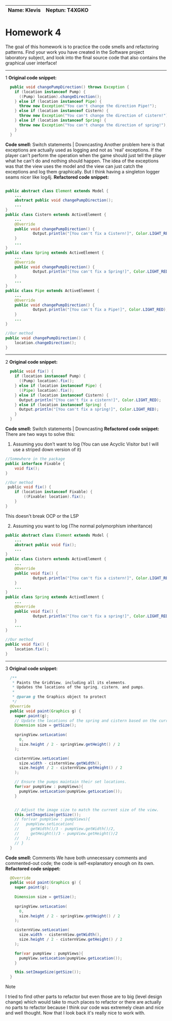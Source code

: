 | Name: Klevis | Neptun: T4XGKO |
| ---- | ------------- |


# Homework 4

The goal of this homework is to practice the code smells and refactoring patterns. Find your work you have created in the Software project laboratory subject, and look into the final source code that also contains the graphical user interface!

---
1
**Original code snippet:**
```java
  public void changePumpDirection() throws Exception {
    if (location instanceof Pump) {
      ((Pump) location).changeDirection();
    } else if (location instanceof Pipe) {
      throw new Exception("You can't change the direction Pipe!");
    } else if (location instanceof Cistern) {
      throw new Exception("You can't change the direction of cistern!");
    } else if (location instanceof Spring) {
      throw new Exception("You can't change the direction of spring!");
    }
  }
```
**Code smell:** Switch statements | Downcasting 
Another problem here is that exceptions are actually used as logging and not as 'real' exceptions. If the player can't perform the operation when the game should just tell the player what he can't do and nothing should happen. The idea of the exceptions was that the view uses the model and the view can just catch the exceptions and log them graphically. But I think having a singleton logger seams nicer like log4j.
**Refactored code snippet:**
```java

public abstract class Element extends Model {
	...
	abstract public void changePumpDirection();	
	...
}
public class Cistern extends ActiveElement {
	...
	@Override
	public void changePumpDirection() {
		    Output.println("[You can't fix a Cistern!]", Color.LIGHT_RED);
	}
	...
}
public class Spring extends ActiveElement {
	...
	@Override
	public void changePumpDirection() {
		    Output.println("[You can't fix a Spring!]", Color.LIGHT_RED);
	}
	...
}
public class Pipe extends ActiveElement {
	...
	@Override
	public void changePumpDirection() {
		    Output.println("[You can't fix a Pipe!]", Color.LIGHT_RED);
	}
	...
}

//Our method
public void changePumpDirection() {
	location.changeDirection();
}
```


---
2
**Original code snippet:**
```java
  public void fix() { 
    if (location instanceof Pump) {
      ((Pump) location).fix();
    } else if (location instanceof Pipe) {
      ((Pipe) location).fix();
    } else if (location instanceof Cistern) {
      Output.println("[You can't fix a cistern!]", Color.LIGHT_RED);
    } else if (location instanceof Spring) {
      Output.println("[You can't fix a spring!]", Color.LIGHT_RED);
    }
  }
```
**Code smell:** Switch statements | Downcasting 
**Refactored code snippet:**
There are two ways to solve this: 
1. Assuming you don't want to log (You can use Acyclic Visitor but I will use a striped down version of it)
```java
//Somewhere in the package
public interface Fixable { 
	void fix(); 
}

//Our method
 public void fix() { 
	if (location instanceof Fixable) {
		((Fixable) location).fix();
	}
}
```
This doesn't break OCP or the LSP

2. Assuming you want to log (The normal polymorphism inheritance)
```java
public abstract class Element extends Model {
	...
	abstract public void fix();	
	...
}
public class Cistern extends ActiveElement {
	...
	@Override
	public void fix() {
		    Output.println("[You can't fix a cistern!]", Color.LIGHT_RED);
	}
	...
}
public class Spring extends ActiveElement {
	...
	@Override
	public void fix() {
		    Output.println("[You can't fix a spring!]", Color.LIGHT_RED);
	}
	...
}

//Our method
public void fix() { 
	location.fix();
}
```





---
3
**Original code snippet:**
```java
  /**
   * Paints the GridView, including all its elements.
   * Updates the locations of the spring, cistern, and pumps.
   *
   * @param g the Graphics object to protect
   */
  @Override
  public void paint(Graphics g) {
    super.paint(g);
    // Update the locations of the spring and cistern based on the current size of the view.
    Dimension size = getSize();
    
    springView.setLocation(
      0,
      size.height / 2 - springView.getHeight() / 2
    );

    cisternView.setLocation(
      size.width - cisternView.getWidth(),
      size.height / 2 - cisternView.getHeight() / 2
    );

    // Ensure the pumps maintain their set locations.
    for(var pumpView : pumpViews){
      pumpView.setLocation(pumpView.getLocation());
    }


    // Adjust the image size to match the current size of the view.
    this.setImageSize(getSize());
    // for(var pumpView : pumpViews){
    //   pumpView.setLocation(
    //     getWidth()/3 - pumpView.getWidth()/2,
    //     getHeight()/3 - pumpView.getHeight()/2
    //   );
    // }
  }
```
**Code smell:** Comments
We have both unnecessary comments and commented-out code; the code is self-explanatory enough on its own.
**Refactored code snippet:**
```java
  @Override
  public void paint(Graphics g) {
    super.paint(g);
    
    Dimension size = getSize();
    
    springView.setLocation(
      0,
      size.height / 2 - springView.getHeight() / 2
    );

    cisternView.setLocation(
      size.width - cisternView.getWidth(),
      size.height / 2 - cisternView.getHeight() / 2
    );

    for(var pumpView : pumpViews){
      pumpView.setLocation(pumpView.getLocation());
    }

    this.setImageSize(getSize());
  }
```


> [!note]
> I tried to find other parts to refactor but even those are to big (level design change) which would take to much places to refactor or there are actually no parts to refactor because I think our code was extremely clean and nice and well thought. Now that I look back it's really nice to work with.